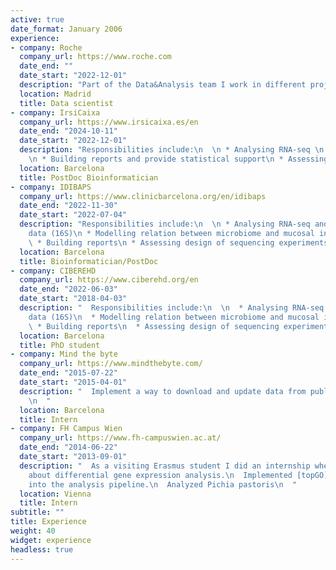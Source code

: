 ```yaml
---
active: true
date_format: January 2006
experience:
- company: Roche
  company_url: https://www.roche.com
  date_end: ""
  date_start: "2022-12-01"
  description: "Part of the Data&Analysis team I work in different projects:\n * Teal framework\n * R regulatory working group"
  location: Madrid
  title: Data scientist
- company: IrsiCaixa
  company_url: https://www.irsicaixa.es/en
  date_end: "2024-10-11"
  date_start: "2022-12-01"
  description: "Responsibilities include:\n  \n * Analysing RNA-seq \n 
    \n * Building reports and provide statistical support\n * Assessing design of sequencing experiments\n"
  location: Barcelona
  title: PostDoc Bioinformatician
- company: IDIBAPS
  company_url: https://www.clinicbarcelona.org/en/idibaps
  date_end: "2022-11-30"
  date_start: "2022-07-04"
  description: "Responsibilities include:\n  \n * Analysing RNA-seq and microbiome
    data (16S)\n * Modelling relation between microbiome and mucosal intestine\n
    \ * Building reports\n * Assessing design of sequencing experiments\n * Managing the group server"
  location: Barcelona
  title: Bioinformatician/PostDoc
- company: CIBEREHD
  company_url: https://www.ciberehd.org/en
  date_end: "2022-06-03"
  date_start: "2018-04-03"
  description: "  Responsibilities include:\n  \n  * Analysing RNA-seq and microbiome
    data (16S)\n  * Modelling relation between microbiome and mucosal intestine\n
    \ * Building reports\n  * Assessing design of sequencing experiments\n  "
  location: Barcelona
  title: PhD student
- company: Mind the byte
  company_url: https://www.mindthebyte.com/
  date_end: "2015-07-22"
  date_start: "2015-04-01"
  description: "  Implement a way to download and update data from public databases.
    \n  "
  location: Barcelona
  title: Intern
- company: FH Campus Wien
  company_url: https://www.fh-campuswien.ac.at/
  date_end: "2014-06-22"
  date_start: "2013-09-01"
  description: "  As a visiting Erasmus student I did an internship where I learned
    about differential gene expression analysis.\n  Implemented [topGO](https://bioconductor.org/packages/topGO)
    into the analysis pipeline.\n  Analyzed Pichia pastoris\n  "
  location: Vienna
  title: Intern
subtitle: ""
title: Experience
weight: 40
widget: experience
headless: true
---
```

